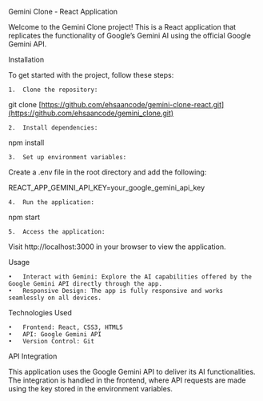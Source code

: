 Gemini Clone - React Application

Welcome to the Gemini Clone project! This is a React application that replicates the functionality of Google’s Gemini AI using the official Google Gemini API.

Installation

To get started with the project, follow these steps:

	1.	Clone the repository:

git clone [https://github.com/ehsaancode/gemini-clone-react.git](https://github.com/ehsaancode/gemini_clone.git)


	2.	Install dependencies:

npm install


	3.	Set up environment variables:
Create a .env file in the root directory and add the following:

REACT_APP_GEMINI_API_KEY=your_google_gemini_api_key


	4.	Run the application:

npm start


	5.	Access the application:
Visit http://localhost:3000 in your browser to view the application.

Usage

	•	Interact with Gemini: Explore the AI capabilities offered by the Google Gemini API directly through the app.
	•	Responsive Design: The app is fully responsive and works seamlessly on all devices.

Technologies Used

	•	Frontend: React, CSS3, HTML5
	•	API: Google Gemini API
	•	Version Control: Git

API Integration

This application uses the Google Gemini API to deliver its AI functionalities. The integration is handled in the frontend, where API requests are made using the key stored in the environment variables.
